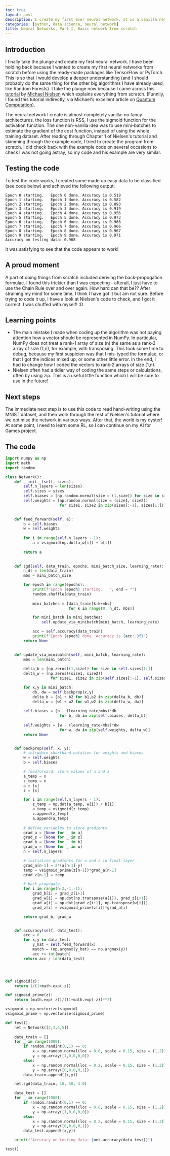 ```yaml
---
toc: true
layout: post
description: I create my first ever neural network. It is a vanilla network, written from scratch in Python.
categories: [python, data science, neural network]
title: Neural Networks, Part I, Basic network from scratch
---
```

## Introduction
I finally take the plunge and create my first neural network. I have been holding back because I wanted to create my first neural networks from scratch before using the ready-made packages like TensorFlow or PyTorch. This is so that I would develop a deeper understanding (and I should probably do the same thing for the other big algorithms I have already used, like Random Forests). I take the plunge now because I came across this [tutorial](http://neuralnetworksanddeeplearning.com/chap1.html) by [Michael Nielsen](http://michaelnielsen.org/) which explains everything from scratch. (Funnily, I found this tutorial indirectly, via Michael's excellent article on [Quantum Computation](https://quantum.country/)).

The neural network I create is almost completely vanilla: no fancy architectures, the loss function is RSS, I use the sigmoid function for the activation function. The one non-vanilla idea was to use mini-batches to estimate the gradient of the cost function, instead of using the whole training dataset. After reading through Chapter 1 of Nielsen's tutorial and skimming through the example code, I tried to create the program from scratch. I did check back with the example code on several occasions to check I was not going astray, so my code and his example are very similar.

## Testing the code
To test the code works, I created some made up easy data to be classified (see code below) and achieved the following output:
```
Epoch 0 starting.   Epoch 0 done. Accuracy is 0.518
Epoch 1 starting.   Epoch 1 done. Accuracy is 0.582
Epoch 2 starting.   Epoch 2 done. Accuracy is 0.893
Epoch 3 starting.   Epoch 3 done. Accuracy is 0.919
Epoch 4 starting.   Epoch 4 done. Accuracy is 0.956
Epoch 5 starting.   Epoch 5 done. Accuracy is 0.973
Epoch 6 starting.   Epoch 6 done. Accuracy is 0.966
Epoch 7 starting.   Epoch 7 done. Accuracy is 0.966
Epoch 8 starting.   Epoch 8 done. Accuracy is 0.967
Epoch 9 starting.   Epoch 9 done. Accuracy is 0.971
Accuracy on testing data: 0.968
```

It was satisfying to see that the code appears to work!


## A proud moment
A part of doing things from scratch included deriving the back-propogation formulae. I found this trickier than I was expecting - afterall, I just have to use the Chain Rule over and over again. How hard can that be?? After straining my mind for some time, I think I have got it but am not sure.  Before trying to code it up, I have a look at Nielsen's code to check, and I got it correct. I was chuffed with myself! :D

## Learning points
* The main mistake I made when coding up the algorithm was not paying attention how a vector should be represented in NumPy. In particular, NumPy does not treat a rank-1 array of size (n) the same as a rank-2 array of size (1,n), for example, with transposing. This took some time to debug, because my first suspicion was that I mis-typed the formulae, or that I got the indices mixed up, or some other little error. In the end, I had to change how I coded the vectors to rank-2 arrays of size (1,n).
* Nielsen often had a tidier way of coding the same steps or calculations, often by using zip. This is a useful little function which I will be sure to use in the future!

## Next steps
The immediate next step is to use this code to read hand-writing using the MNIST dataset, and then work through the rest of Nielsen's tutorial where we optimise the network in various ways. After that, the world is my oyster! At some point, I need to learn some RL, so I can continue on my AI for Games project.

## The code
```python
import numpy as np
import math
import random

class Network():
    def __init__(self, sizes):
        self.n_layers = len(sizes)
        self.sizes = sizes
        self.biases = [np.random.normal(size = (1,size)) for size in sizes[1:]]
        self.weights = [np.random.normal(size = (size1, size2))
                        for size1, size2 in zip(sizes[:-1], sizes[1:])]
    

    def feed_forward(self, a):
        b = self.biases
        w = self.weights
         
        for i in range(self.n_layers - 1):
            a = vsigmoid(np.dot(a,w[i]) + b[i])
 
        return a
    

    def sgd(self, data_train, epochs, mini_batch_size, learning_rate):
        n_dt = len(data_train)
        mbs = mini_batch_size

        for epoch in range(epochs):
            print(f"Epoch {epoch} starting.   ", end = "")
            random.shuffle(data_train)
            
            mini_batches = [data_train[k:k+mbs]
                            for k in range(0, n_dt, mbs)]

            for mini_batch in mini_batches:
                self.update_via_minibatch(mini_batch, learning_rate)

            acc = self.accuracy(data_train)
            print(f"Epoch {epoch} done. Accuracy is {acc:.3f}")
        return None
    

    def update_via_minibatch(self, mini_batch, learning_rate):
        mbs = len(mini_batch)
        
        delta_b = [np.zeros((1,size)) for size in self.sizes[1:]]
        delta_w = [np.zeros((size1, size2))
                    for size1, size2 in zip(self.sizes[:-1], self.sizes[1:])]

        for x,y in mini_batch:
            db, dw = self.backprop(x,y)
            delta_b = [b1 + b2 for b1,b2 in zip(delta_b, db)]
            delta_w = [w1 + w2 for w1,w2 in zip(delta_w, dw)]
        
        self.biases = [b - (learning_rate/mbs)*db
                        for b, db in zip(self.biases, delta_b)]
        
        self.weights = [w - (learning_rate/mbs)*dw
                        for w, dw in zip(self.weights, delta_w)]
        return None


    def backprop(self, x, y):
        # introduce shorthand notation for weights and biases
        w = self.weights
        b = self.biases

        # feedforward. store values of a and z
        a_temp = x
        z_temp = x
        a = [x]
        z = [x]

        for i in range(self.n_layers - 1):
            z_temp = np.dot(a_temp, w[i]) + b[i]
            a_temp = vsigmoid(z_temp)
            z.append(z_temp)
            a.append(a_temp)
        
        # define variables to store gradients
        grad_a = [None for _ in a]
        grad_z = [None for _ in z]
        grad_b = [None for _ in b]
        grad_w = [None for _ in w]
        n = self.n_layers

        # initialise gradients for a and z in final layer
        grad_a[n-1] = 2*(a[n-1]-y)
        temp = vsigmoid_prime(z[n-1])*grad_a[n-1]
        grad_z[n-1] = temp

        # back propogate
        for i in range(n-2,-1,-1):
            grad_b[i] = grad_z[i+1]
            grad_w[i] = np.dot(np.transpose(a[i]), grad_z[i+1])
            grad_a[i] = np.dot(grad_z[i+1], np.transpose(w[i]))
            grad_z[i] = vsigmoid_prime(z[i])*grad_a[i]

        return grad_b, grad_w


    def accuracy(self, data_test):
        acc = 0
        for x,y in data_test:
            y_hat = self.feed_forward(x)
            match = (np.argmax(y_hat) == np.argmax(y))
            acc += int(match)
        return acc / len(data_test)




def sigmoid(z):
    return 1/(1+math.exp(-z))

def sigmoid_prime(z):
    return (math.exp(-z))/((1+math.exp(-z))**2)

vsigmoid = np.vectorize(sigmoid)
vsigmoid_prime = np.vectorize(sigmoid_prime)

def test():
    net = Network([2,3,4,5])
    
    data_train = []
    for _ in range(1000):
        if random.randint(0,1) == 0:
            x = np.random.normal(loc = 0.6, scale = 0.15, size = (1,2))
            y = np.array([1,0,0,0,0])
        else:
            x = np.random.normal(loc = 0.2, scale = 0.15, size = (1,2))
            y = np.array([0,0,0,0,1])
        data_train.append((x,y))

    net.sgd(data_train, 10, 50, 3.0)

    data_test = []
    for _ in range(1000):
        if random.randint(0,1) == 0:
            x = np.random.normal(loc = 0.6, scale = 0.15, size = (1,2))
            y = np.array([1,0,0,0,0])
        else:
            x = np.random.normal(loc = 0.2, scale = 0.15, size = (1,2))
            y = np.array([0,0,0,0,1])
        data_test.append((x,y))

    print(f"Accuracy on testing data: {net.accuracy(data_test)}")

test()
```
